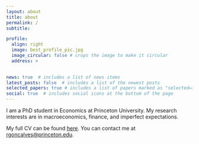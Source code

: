 ```yaml
---
layout: about
title: about
permalink: /
subtitle: 

profile:
  align: right
  image: best_profile_pic.jpg 
  image_circular: false # crops the image to make it circular
  address: >
    

news: true  # includes a list of news items
latest_posts: false  # includes a list of the newest posts
selected_papers: true # includes a list of papers marked as "selected={true}"
social: true  # includes social icons at the bottom of the page
---
```


I am a PhD student in Economics at Princeton University. My research interests are in macroeconomics, finance, and imperfect expectations.

My full CV can be found [here](assets/pdf/CV_dec24.pdf).
You can contact me at rgoncalves@princeton.edu.




